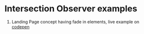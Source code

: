 # Intersection Observer examples

1. Landing Page concept having fade in elements, live example on [codepen](https://codepen.io/alexandracaulea/full/mdygyxV)
